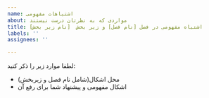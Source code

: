 ```yaml
---
name: اشتباهات مفهومی
about: مواردی که به نظرتان درست نیستند
title: اشتباه مفهومی در فصل [نام فصل] و زیر بخش  [نام زیر بخش]
labels: ''
assignees: ''

---
```


لطفا موارد زیر را ذکر کنید:
- محل اشکال(شامل نام فصل و زیربخش)
- اشکال مفهومی و پیشنهاد شما برای رفع آن
